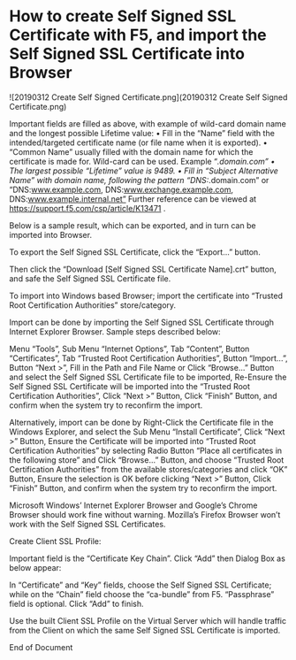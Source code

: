 # How to create Self Signed SSL Certificate with F5, and import the Self Signed SSL Certificate into Browser



![20190312 Create Self Signed Certificate.png](20190312 Create Self Signed Certificate.png)

Important fields are filled as above, with example of wild-card domain name and the longest possible Lifetime value:
•	Fill in the “Name” field with the intended/targeted certificate name (or file name when it is exported).
•	“Common Name” usually filled with the domain name for which the certificate is made for. Wild-card can be used. Example “*.domain.com”
•	The largest possible “Lifetime” value is 9489.
•	Fill in “Subject Alternative Name” with domain name, following the pattern “DNS:*.domain.com” or “DNS:www.example.com, DNS:www.exchange.example.com, DNS:www.example.internal.net”
Further reference can be viewed at https://support.f5.com/csp/article/K13471 .





Below is a sample result, which can be exported, and in turn can be imported into Browser.

 

To export the Self Signed SSL Certificate, click the “Export...” button.

 

Then click the “Download [Self Signed SSL Certificate Name].crt” button, and safe the Self Signed SSL Certificate file.

To import into Windows based Browser; import the certificate into “Trusted Root Certification Authorities” store/category.

 

Import can be done by importing the Self Signed SSL Certificate through Internet Explorer Browser. Sample steps described below:

Menu “Tools”, Sub Menu “Internet Options”, Tab “Content”, Button “Certificates”, Tab “Trusted Root Certification Authorities”, Button “Import...”, Button “Next >”, Fill in the Path and File Name or Click “Browse...” Button and select the Self Signed SSL Certificate file to be imported, Re-Ensure the Self Signed SSL Certificate will be imported into the “Trusted Root Certification Authorities”, Click “Next >” Button, Click “Finish” Button, and confirm when the system try to reconfirm the import.

Alternatively, import can be done by Right-Click the Certificate file in the Windows Explorer, and select the Sub Menu “Install Certificate”, Click “Next >” Button, Ensure the Certificate will be imported into “Trusted Root Certification Authorities” by selecting Radio Button “Place all certificates in the following store” and Click “Browse...” Button, and choose “Trusted Root Certification Authorities” from the available stores/categories and click “OK” Button, Ensure the selection is OK before clicking “Next >” Button, Click “Finish” Button, and confirm when the system try to reconfirm the import.

Microsoft Windows’ Internet Explorer Browser and Google’s Chrome Browser should work fine without warning. Mozilla’s Firefox Browser won’t work with the Self Signed SSL Certificates.



Create Client SSL Profile:

 

Important field is the “Certificate Key Chain”. Click “Add” then Dialog Box as below appear:

 

In “Certificate” and “Key” fields, choose the Self Signed SSL Certificate; while on the “Chain” field choose the “ca-bundle” from F5. “Passphrase” field is optional. Click “Add” to finish.

Use the built Client SSL Profile on the Virtual Server which will handle traffic from the Client on which the same Self Signed SSL Certificate is imported.



End of Document
